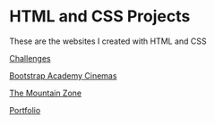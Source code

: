# HTML and CSS Projects
These are the websites I created with HTML and CSS

[Challenges](https://github.com/adinrichter/HTML-and-CSS-Projects/tree/main/Challenges)

[Bootstrap Academy Cinemas](https://github.com/adinrichter/HTML-and-CSS-Projects/tree/main/Bootstrap%204/Academy%20Cinemas)

[The Mountain Zone](https://github.com/adinrichter/HTML-and-CSS-Projects/tree/main/Project)

[Portfolio](https://https://adinrichter.github.io)

